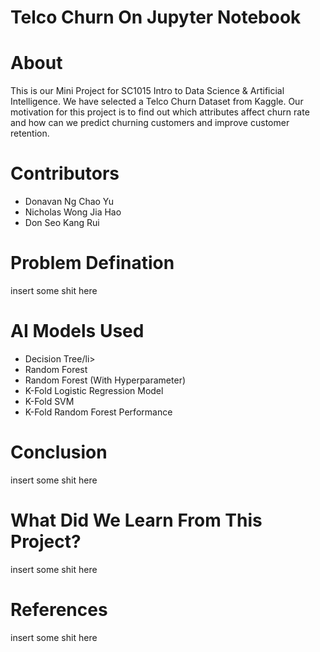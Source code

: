 # Telco Churn On Jupyter Notebook
# About
This is our Mini Project for SC1015 Intro to Data Science & Artificial Intelligence. We have selected a Telco Churn Dataset from Kaggle. Our motivation for this project is to find out which attributes affect churn rate and how can we predict churning customers and improve customer retention.
# Contributors

<ul>
  <li>Donavan Ng Chao Yu</li>
  <li>Nicholas Wong Jia Hao</li>
  <li>Don Seo Kang Rui</li>
</ul>  

# Problem Defination
insert some shit here
# AI Models Used
<ul>
  <li>Decision Tree/li>
  <li>Random Forest</li>
  <li>Random Forest (With Hyperparameter)</li>
  <li>K-Fold Logistic Regression Model</li>
  <li>K-Fold SVM</li>
  <li>K-Fold Random Forest Performance</li>
</ul>  

# Conclusion
insert some shit here
# What Did We Learn From This Project?
insert some shit here
# References
insert some shit here
